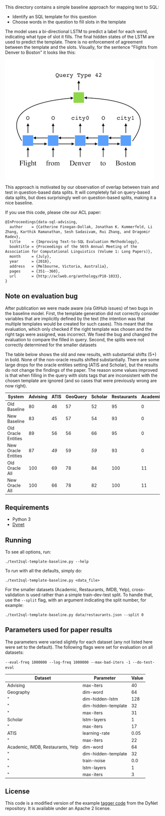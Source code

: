 This directory contains a simple baseline approach for mapping text to SQL:

- Identify an SQL template for this question
- Choose words in the question to fill slots in the template

The model uses a bi-directional LSTM to predict a label for each word, indicating what type of slot it fills.
The final hidden states of the LSTM are used to predict the template.
There is no enforcement of agreement between the template and the slots.
Visually, for the sentence "Flights from Denver to Boston" it looks like this:

![Image of model structure](./model.png)

This approach is motivated by our observation of overlap between train and test in question-based data splits.
It will completely fail on query-based data splits, but does surprisingly well on question-based splits, making it a nice baseline.

If you use this code, please cite our ACL paper:

```TeX
@InProceedings{data-sql-advising,
  author    = {Catherine Finegan-Dollak, Jonathan K. Kummerfeld, Li Zhang, Karthik Ramanathan, Sesh Sadasivam, Rui Zhang, and Dragomir Radev},
  title     = {Improving Text-to-SQL Evaluation Methodology},
  booktitle = {Proceedings of the 56th Annual Meeting of the Association for Computational Linguistics (Volume 1: Long Papers)},
  month     = {July},
  year      = {2018},
  address   = {Melbourne, Victoria, Australia},
  pages     = {351--360},
  url       = {http://aclweb.org/anthology/P18-1033},
}
```

## Note on evaluation bug

After publication we were made aware (via GitHub issues) of two bugs in the baseline model.
First, the template generation did not correctly consider variables that are implicitly defined by the text (the intention was that multiple templates would be created for such cases).
This meant that the evaluation, which only checked if the right template was chosen and the right tags were assigned, was incorrect.
We fixed the bug and changed the evaluation to compare the filled in query.
Second, the splits were not correctly determined for the smaller datasets

The table below shows the old and new results, with substantial shifts (5+) in bold.
None of the non-oracle results shifted substantially.
There are some large drops for the oracle entities setting (ATIS and Scholar), but the results do not change the findings of the paper.
The reason some values improved is that when filling in the query with slots tags that are inconsistent with the chosen template are ignored (and so cases that were previously wrong are now right).

System              | Advising  | ATIS | GeoQuery | Scholar | Restaurants | Academic | IMDB | Yelp
------------------- | --------- | ---- | -------- | ------- | ----------- | -------- | ---- | ----
Old Baseline        |        80 |   46 |       57 |      52 |          95 |        0 |    0 |    1
New Baseline        |        83 |   45 |       57 |      54 |          93 |        0 |    2 |    2
Old Oracle Entities |        89 |   56 |       56 |      66 |          95 |        0 |    7 |    8
New Oracle Entities |        87 | *49* |       59 |    *59* |          93 |        0 |  *2* |    6
Old Oracle All      |       100 |   69 |       78 |      84 |         100 |       11 |   47 |   25
New Oracle All      |       100 |   66 |       78 |      82 |         100 |       11 |   47 |   25

## Requirements

- Python 3
- [Dynet](dynet.readthedocs.io)

## Running

To see all options, run:

```
./text2sql-template-baseline.py --help
```

To run with all the defaults, simply do:

```
./text2sql-template-baseline.py <data_file>
```

For the smaller datasets (Academic, Restaurants, IMDB, Yelp), cross-validation is used rather than a simple train-dev-test split.
To handle that, use the `--split` flag, with an argument indicating the split number, for example:

```
./text2sql-template-baseline.py data/restaurants.json --split 0
```

## Parameters used for paper results

The parameters were varied slightly for each dataset (any not listed here were set to the default).
The following flags were set for evaluation on all datasets:

`--eval-freq 1000000 --log-freq 1000000 --max-bad-iters -1 --do-test-eval`

Dataset                           | Parameter            | Value
--------------------------------- | -------------------- | ----------
Advising                          | max-iters            | 40
Geography                         | dim-word             | 64
"                                 | dim-hidden-lstm      | 128
"                                 | dim-hidden-template  | 32
"                                 | max-iters            | 31
Scholar                           | lstm-layers          | 1
"                                 | max-iters            | 17
ATIS                              | learning-rate        | 0.05
"                                 | max-iters            | 22
Academic, IMDB, Restaurants, Yelp | dim-word             | 64
"                                 | dim-hidden-template  | 32
"                                 | train-noise          | 0.0
"                                 | lstm-layers          | 1
"                                 | max-iters            | 3

## License

This code is a modified version of the example [tagger code](https://github.com/clab/dynet/blob/master/examples/tagger/bilstmtagger.py) from the DyNet repository.
It is available under an Apache 2 license.

